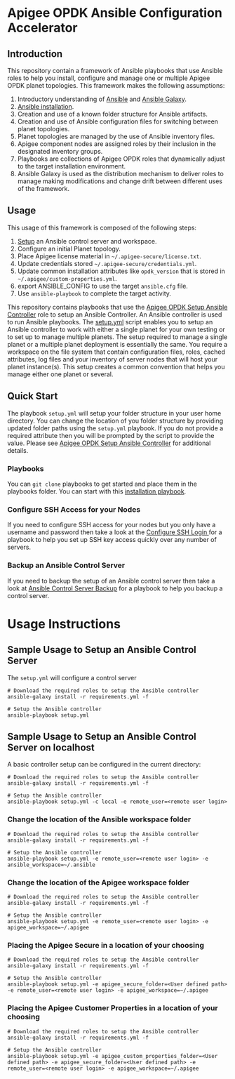 # Apigee OPDK Ansible Configuration Accelerator

## Introduction
This repository contain a framework of Ansible playbooks that use Ansible roles to help you install, 
configure and manage one or multiple Apigee OPDK planet topologies. This framework makes the following
assumptions: 

1. Introductory understanding of [Ansible](https://docs.ansible.com/) and 
[Ansible Galaxy](https://galaxy.ansible.com/docs/).
1. [Ansible installation](https://docs.ansible.com/ansible/latest/installation_guide/intro_installation.html).
1. Creation and use of a known folder structure for Ansible artifacts.
1. Creation and use of Ansible configuration files for switching between planet topologies.
1. Planet topologies are managed by the use of Ansible inventory files.
1. Apigee component nodes are assigned roles by their inclusion in the designated inventory groups.
1. Playbooks are collections of Apigee OPDK roles that dynamically adjust to the target installation 
environment.
1. Ansible Galaxy is used as the distribution mechanism to deliver roles to manage making modifications
and change drift between different uses of the framework. 

## Usage
This usage of this framework is composed of the following steps:

1. [Setup](setup) an Ansible control server and workspace.
1. Configure an initial Planet topology.
1. Place Apigee license material in `~/.apigee-secure/license.txt`.
1. Update credentials stored `~/.apigee-secure/credentials.yml`.
1. Update common installation attributes like `opdk_version` that is stored in 
`~/.apigee/custom-properties.yml`.
1. export ANSIBLE_CONFIG to use the target `ansible.cfg` file. 
1. Use `ansible-playbook` to complete the target activity.



This repository contains playbooks that use the [Apigee OPDK Setup Ansible Controller](https://github.com/carlosfrias/apigee-opdk-setup-ansible-controller) 
role to setup an Ansible Controller. An Ansible controller is used to run Ansible playbooks. The
[setup.yml](setup/setup.yml) script enables you to setup an Ansible controller to work with either a single
planet for your own testing or to set up to manage multiple planets. The setup required to manage a
single planet or a multiple planet deployment is essentially the same. You require a workspace on the
file system that contain configuration files, roles, cached attributes, log files and your inventory 
of server nodes that will host your planet instance(s). This setup creates a common convention that 
helps you manage either one planet or several.  

## Quick Start
The playbook `setup.yml` will setup your folder structure in your user home directory. You can change
the location of you folder structure by providing updated folder paths using the `setup.yml` playbook. 
If you do not provide a required attribute then you will be prompted by the script to provide the 
value. Please see 
[Apigee OPDK Setup Ansible Controller](https://github.com/carlosfrias/apigee-opdk-setup-ansible-controller) 
for additional details.

### Playbooks
You can `git clone` playbooks to get started and place them in the playbooks folder. You can start 
with this [installation playbook](https://github.com/carlosfrias/apigee-opdk-playbook-installation-single-region).

### Configure SSH Access for your Nodes
If you need to configure SSH access for your nodes but you only have a username and password then take
a look at the [Configure SSH Login ](https://github.com/carlosfrias/apigee-opdk-playbook-setup-ansible/tree/master/configure-ssh-login)
for a playbook to help you set up SSH key access quickly over any number of servers. 

### Backup an Ansible Control Server
If you need to backup the setup of an Ansible control server then take a look at 
[Ansible Control Server Backup](https://github.com/carlosfrias/apigee-opdk-playbook-setup-ansible/tree/master/backup-ansible-controller)
for a playbook to help you backup a control server.

# Usage Instructions

## Sample Usage to Setup an Ansible Control Server 

The `setup.yml` will configure a control server 

    # Download the required roles to setup the Ansible controller
    ansible-galaxy install -r requirements.yml -f
    
    # Setup the Ansible controller
    ansible-playbook setup.yml 

## Sample Usage to Setup an Ansible Control Server on localhost

A basic controller setup can be configured in the current directory: 

    # Download the required roles to setup the Ansible controller
    ansible-galaxy install -r requirements.yml -f
    
    # Setup the Ansible controller
    ansible-playbook setup.yml -c local -e remote_user=<remote user login>

### Change the location of the Ansible workspace folder
   
    # Download the required roles to setup the Ansible controller
    ansible-galaxy install -r requirements.yml -f
    
    # Setup the Ansible controller
    ansible-playbook setup.yml -e remote_user=<remote user login> -e ansible_workspace=~/.ansible
    
### Change the location of the Apigee workspace folder
   
    # Download the required roles to setup the Ansible controller
    ansible-galaxy install -r requirements.yml -f
    
    # Setup the Ansible controller
    ansible-playbook setup.yml -e remote_user=<remote user login> -e apigee_workspace=~/.apigee
    
### Placing the Apigee Secure in a location of your choosing
   
    # Download the required roles to setup the Ansible controller
    ansible-galaxy install -r requirements.yml -f
    
    # Setup the Ansible controller
    ansible-playbook setup.yml -e apigee_secure_folder=<User defined path> -e remote_user=<remote user login> -e apigee_workspace=~/.apigee
    
### Placing the Apigee Customer Properties in a location of your choosing
   
    # Download the required roles to setup the Ansible controller
    ansible-galaxy install -r requirements.yml -f
    
    # Setup the Ansible controller
    ansible-playbook setup.yml -e apigee_custom_properties_folder=<User defined path> -e apigee_secure_folder=<User defined path> -e remote_user=<remote user login> -e apigee_workspace=~/.apigee
    